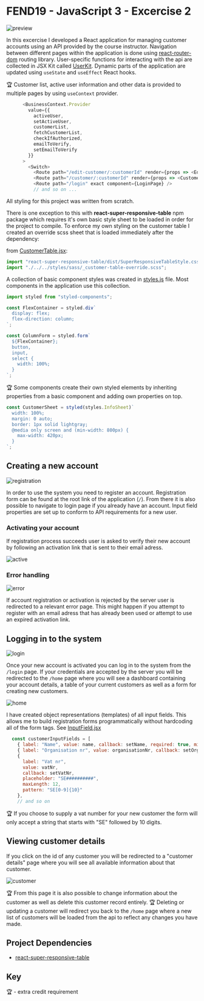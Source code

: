 # FEND19 - JavaScript 3 - Excercise 2

![preview](readme/js3-ex2-home2.png)

In this excercise I developed a React application for managing customer accounts using an API provided by the course instructor.
Navigation between different pages within the application is done using [react-router-dom](https://reactrouter.com/) routing library.
User-specific functions for interacting with the api are collected in JSX Kit called [UserKit](src/data/UserKit.js). Dynamic parts of the application are updated using `useState` and `useEffect` React hooks.

:trophy: Customer list, active user information and other data is provided to multiple pages by using `useContext` provider.

```js
      <BusinessContext.Provider
        value={{
          activeUser,
          setActiveUser,
          customerList,
          fetchCustomerList,
          checkIfAuthorized,
          emailToVerify,
          setEmailToVerify
        }}
      >
        <Switch>
          <Route path="/edit-customer/:customerId" render={props => <EditCustomerPage {...props} />} />
          <Route path="/customer/:customerId" render={props => <CustomerDetailsPage {...props} />} />
          <Route path="/login" exact component={LoginPage} />
          // and so on ...
```

All styling for this project was written from scratch.

There is one exception to this with **react-super-responsive-table** npm package which requires it's own basic style sheet to be loaded in order for the project to compile. To enforce my own styling on the customer table I created an override scss sheet that is loaded immediately after the dependency:

from [CustomerTable.jsx](https://github.com/Dmitrijv/fend19-js3-ex2/blob/4d2d2d71509294881a348d4e472f06200eecc32f/src/components/customer/CustomerTable.jsx#L8):

```js
import "react-super-responsive-table/dist/SuperResponsiveTableStyle.css";
import "./../../styles/sass/_customer-table-override.scss";
```

A collection of basic component styles was created in [styles.js](src/styles/js/styles.js) file. Most components in the application use this collection.

```js
import styled from "styled-components";

const FlexContainer = styled.div`
  display: flex;
  flex-direction: column;
`;

const ColumnForm = styled.form`
  ${FlexContainer};
  button,
  input,
  select {
    width: 100%;
  }
`;
```

:trophy: Some components create their own styled elements by inheriting properties from a basic component and adding own properties on top.

```js
const CustomerSheet = styled(styles.InfoSheet)`
  width: 100%;
  margin: 0 auto;
  border: 1px solid lightgray;
  @media only screen and (min-width: 800px) {
    max-width: 420px;
  }
`;
```

## Creating a new account

![registration](readme/registration.png)

In order to use the system you need to register an account. Registration form can be found at the root link of the application (`/`). From there it is also possible to navigate to login page if you already have an account. Input field properties are set up to conform to API requirements for a new user.

### Activating your account

If registration process succeeds user is asked to verify their new account by following an activation link that is sent to their email adress.

![active](readme/active.png)

### Error handling

![error](readme/error.png)

If account registration or activation is rejected by the server user is redirected to a relevant error page. This might happen if you attempt to register with an email adress that has already been used or attempt to use an expired activation link.

## Logging in to the system

![login](readme/login.png)

Once your new account is activated you can log in to the system from the `/login` page. If your credentials are accepted by the server you will be redirected to the `/home` page where you will see a dashboard containing your account details, a table of your current customers as well as a form for creating new customers.

![home](readme/home.png)

I have created object representations (templates) of all input fields. This allows me to build registration forms programmatically without hardcoding all of the form tags. See [InputField.jsx](src/components/InputField.jsx)

```js
  const customerInputFields = [
    { label: "Name", value: name, callback: setName, required: true, minLength: 1, maxLength: 50 },
    { label: "Organisation nr", value: organisationNr, callback: setOrganisationNr, maxLength: 30 },
    {
      label: "Vat nr",
      value: vatNr,
      callback: setVatNr,
      placeholder: "SE##########",
      maxLength: 12,
      pattern: "SE[0-9]{10}"
    },
    // and so on
```

:trophy: If you choose to supply a vat number for your new customer the form will only accept a string that starts with "SE" followed by 10 digits.

## Viewing customer details

If you click on the id of any customer you will be redirected to a "customer details" page where you will see all available information about that customer.

![customer](readme/customer.png)

:trophy: From this page it is also possible to change information about the customer as well as delete this customer record entirely.
:trophy: Deleting or updating a customer will redirect you back to the `/home` page where a new list of customers will be loaded from the api to reflect any changes you have made.

## Project Dependencies

- [react-super-responsive-table](https://www.npmjs.com/package/react-super-responsive-table)

## Key

:trophy: - extra credit requirement
